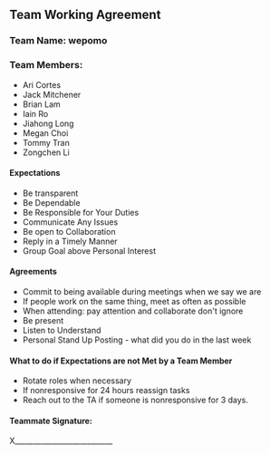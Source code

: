 ## Team Working Agreement

### Team Name: wepomo		
### Team Members: 
- Ari Cortes			
- Jack Mitchener
- Brian Lam				
- Iain Ro
- Jiahong Long			
- Megan Choi
- Tommy Tran			
- Zongchen Li

#### Expectations
- Be transparent
- Be Dependable
- Be Responsible for Your Duties
- Communicate Any Issues
- Be open to Collaboration
- Reply in a Timely Manner
- Group Goal above Personal Interest


#### Agreements
- Commit to being available during meetings when we say we are
- If people work on the same thing, meet as often as possible
- When attending: pay attention and collaborate don't ignore
- Be present
- Listen to Understand
- Personal Stand Up Posting - what did you do in the last week

#### What to do if Expectations are not Met by a Team Member
- Rotate roles when necessary
- If nonresponsive for 24 hours reassign tasks
- Reach out to the TA if someone is nonresponsive for 3 days.

#### Teammate Signature:

X___________________________
